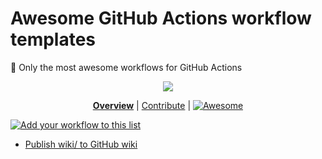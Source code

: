 # Awesome GitHub Actions workflow templates

🥇 Only the most awesome workflows for GitHub Actions

<div align="center">

![](https://i.imgur.com/iPT96yP.gif)

<!--prettier-ignore-->
**[Overview](https://github.com/jcbhmr/awesome-workflow-templates#readme)**
| [Contribute](https://github.com/jcbhmr/awesome-workflow-templates/blob/main/CONTRIBUTING.md)
| [<img alt="Awesome" src="https://awesome.re/badge-flat.svg" valign="bottom" />](https://awesome.re)

</div>

[![Add your workflow to this list](https://img.shields.io/static/v1?style=for-the-badge&message=Add+your+workflow+to+this+list&color=C70D2C&logo=Cliqz&logoColor=FFFFFF&label=)](CONTRIBUTING.md)

- [Publish wiki/ to GitHub wiki](https://github.com/jcbhmr/.github/blob/main/workflow-templates/publish-wiki-to-github-wiki.yml)

<!--
- [Publish to npm]()
- [Publish to GitHub Packages]()
- [Deploy static site]()
- [Publish features]()
-->
